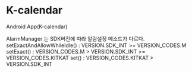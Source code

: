 # K-calendar
Android App(K-calendar)

AlarmManager 는 SDK버전에 따라 알람설정 메소드가 다르다.
setExactAndAllowWhileIdle() : VERSION.SDK_INT >= VERSION_CODES.M
setExact() : VERSION_CODES.M > VERSION.SDK_INT >= VERSION_CODES.KITKAT
set() : VERSION_CODES.KITKAT > VERSION.SDK_INT


